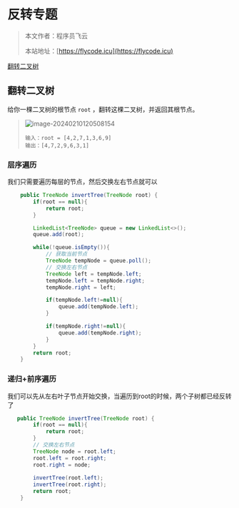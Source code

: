 # 反转专题
> 本文作者：程序员飞云
>
> 本站地址：[https://flycode.icu](https://flycode.icu)

[翻转二叉树](https://leetcode.cn/problems/invert-binary-tree/)



## 翻转二叉树

给你一棵二叉树的根节点 `root` ，翻转这棵二叉树，并返回其根节点。

>![image-20240210120508154](http://cdn.flycode.icu/codeCenterImg/image-20240210120508154.png)
>
>```
>输入：root = [4,2,7,1,3,6,9]
>输出：[4,7,2,9,6,3,1]
>```





### 层序遍历

我们只需要遍历每层的节点，然后交换左右节点就可以

```java
    public TreeNode invertTree(TreeNode root) {
        if(root == null){
            return root;
        }

        LinkedList<TreeNode> queue = new LinkedList<>();
        queue.add(root);

        while(!queue.isEmpty()){
            // 获取当前节点
            TreeNode tempNode = queue.poll();
			// 交换左右节点
            TreeNode left = tempNode.left;
            tempNode.left = tempNode.right;
            tempNode.right = left;

            if(tempNode.left!=null){
                queue.add(tempNode.left);
            }

            if(tempNode.right!=null){
                queue.add(tempNode.right);
            }
        }
        return root;
    }
```





### 递归+前序遍历

我们可以先从左右叶子节点开始交换，当遍历到root的时候，两个子树都已经反转了

```java
   public TreeNode invertTree(TreeNode root) {
        if(root == null){
            return root;
        }
        // 交换左右节点
        TreeNode node = root.left;
        root.left = root.right;
        root.right = node;
  
        invertTree(root.left);
        invertTree(root.right);
        return root;
    }
```



